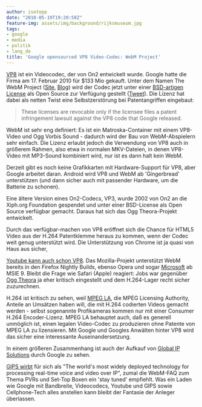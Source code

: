 ```yaml
---
author: isotopp
date: "2010-05-19T19:20:58Z"
feature-img: assets/img/background/rijksmuseum.jpg
tags:
- google
- media
- politik
- lang_de
title: 'Google opensourced VP8 Video-Codec: WebM Project'
---
```

[VP8](http://en.wikipedia.org/wiki/VP8) ist ein Videocodec, der von On2
entwickelt wurde. Google hatte die Firma am 17. Februar 2010 für $133 Mio
gekauft. Unter dem Namen The WebM Project 
([Site](http://www.webmproject.org/), 
[Blog](http://webmproject.blogspot.com/)) wird der Codec jetzt unter einer 
[BSD-artigen License](http://www.webmproject.org/license/) als Open Source zur Verfügung gestellt 
([Tweet](http://twitter.com/googleio/status/14303430405)). Die Lizenz hat
dabei als netten Twist eine Selbstzerstörung bei Patentangriffen eingebaut:

> These licenses are revocable only if the licensee files a patent
> infringement lawsuit against the VP8 code that Google released.

WebM ist sehr eng definiert: Es ist ein Matroska-Container mit einem
VP8-Video und Ogg Vorbis Sound - dadurch wird der Bau von WebM-Abspielern
sehr einfach. Die Lizenz erlaubt jedoch die Verwendung von VP8 auch in
größerem Rahmen, also etwa in normalen MKV-Dateien, in denen VP8-Video mit
MP3-Sound kombiniert wird, nur ist es dann halt kein WebM.

Derzeit gibt es noch keine Grafikkarten mit Hardware-Support für VP8, aber
Google arbeitet daran. Android wird VP8 und WebM ab 'Gingerbread'
unterstützen (und dann sicher auch mit passender Hardware, um die Batterie
zu schonen).


Eine ältere Version eines On2-Codecs, VP3, wurde 2002 von On2 an die
Xiph.org Foundation gespendet und unter einer BSD-License als Open Source
verfügbar gemacht. Daraus hat sich das Ogg Theora-Projekt entwickelt.

Durch das verfügbar-machen von VP8 eröffnet sich die Chance für HTML5 Video
aus der H.264 Patentklemme heraus zu kommen, wenn der Codec weit genug
unterstützt wird. Die Unterstützung von Chrome ist ja quasi von Haus aus
sicher,

[Youtube kann auch schon VP8](http://googlesystem.blogspot.com/2010/05/how-to-play-webm-video-on-youtube.html).
Das Mozilla-Projekt unterstützt WebM bereits in den Firefox Nightly Builds,
ebenso Opera und sogar
[Microsoft](http://windowsteamblog.com/windows/b/bloggingwindows/archive/2010/05/19/another-follow-up-on-html5-video-in-ie9.aspx)
ab MSIE 9. Bleibt die Frage wie Safari (Apple) reagiert: Jobs war gegenüber
[Ogg Theora](http://www.netzpolitik.org/2010/will-steve-jobs-theora-angreifen/)
ja eher kritisch eingestellt und dem H.264-Lager recht sicher zuzurechnen.

H.264 ist kritisch zu sehen, weil 
[MPEG LA](http://yro.slashdot.org/story/10/05/02/1114235/The-MPEG-LAs-Lock-On-Culture),
die MPEG Licensing Authority, Anteile an Umsätzen haben will, die mit H.264
codierten Videos gemacht werden - selbst sogenannte Profikameras kommen nur
mit einer Consumer H.264 Encoder-Lizenz. MPEG LA behauptet auch, daß es
generell unmöglich ist, einen legalen Video-Codec zu produzieren ohne
Patente von MPEG LA zu lizensieren. Mit Google und Googles Anwälten hinter
VP8 wird das sicher eine interessante Auseinandersetzung.

In einem größeren Zusammenhang ist auch der Aufkauf von 
[Global IP Solutions](http://gipscorp.com/) durch Google zu sehen. 

[GIPS wirbt](http://gipscorp.com/products/overview.php) für sich als "The
world's most widely deployed technology for processing real-time voice and
video over IP", zumal die WebM-FAQ zum Thema PVRs und Set-Top Boxen ein
'stay tuned' empfiehlt. Was ein Laden wie Google mit Bandbreite,
Videocodecs, Youtube und GIPS sowie Cellphone-Tech alles anstellen kann
bleibt der Fantasie der Anleger überlassen.
